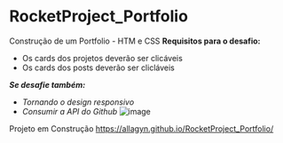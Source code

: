# RocketProject_Portfolio
Construção de um Portfolio - HTM e CSS
**Requisitos para o desafio:**

- Os cards dos projetos deverão ser clicáveis
- Os cards dos posts deverão ser clicláveis

***Se desafie também:***

- *Tornando o design responsivo*
- *Consumir a API do Github*
![image](https://user-images.githubusercontent.com/105944368/190716982-bdf53c09-8574-47ec-8e94-7d93018b3f5f.png)

Projeto em Construção
https://allagyn.github.io/RocketProject_Portfolio/
